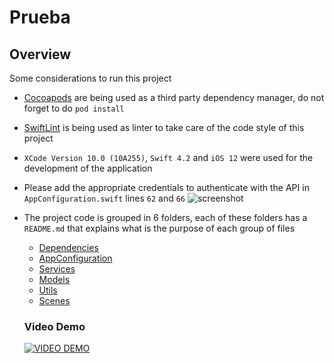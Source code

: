 # Prueba

## Overview

Some considerations to run this project



- [Cocoapods](https://cocoapods.org/) are being used as a third party dependency manager, do not forget to do `pod install`
- [SwiftLint](https://github.com/realm/SwiftLint) is being used as linter to take care of the code style of this project
- `XCode Version 10.0 (10A255)`, `Swift 4.2` and `iOS 12` were used for the development of the application
- Please add the appropriate credentials to authenticate with the API in `AppConfiguration.swift` lines `62` and `66`
![screenshot](https://lh4.googleusercontent.com/_vgLkAoMfBA2UMD557Jg5CKILN3tpDdwtYdC3fwm5abI73Mvk94dQ_raTmtsLWZWbXwL_q6VfXWXUw=w3840-h2206)

- The project code is grouped in 6 folders, each of these folders has a `README.md` that explains what is the purpose of each group of files
  - [Dependencies](Prueba/Dependencies/README.md)
  - [AppConfiguration](Prueba/AppConfiguration/README.md)
  - [Services](Prueba/Services/README.md)
  - [Models](Prueba/Models/README.md)
  - [Utils](Prueba/Utils/README.md)
  - [Scenes](Prueba/Scenes/README.md)
  
  ### Video Demo
  [![VIDEO DEMO](https://cms-assets.tutsplus.com/uploads/users/69/posts/26743/image/basic-video-styles.jpg)](https://drive.google.com/file/d/1aXZP3AxYEm7dEWo5rra5h0WxFz8IndUP/view?usp=sharing)

